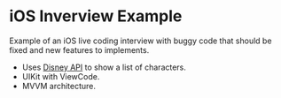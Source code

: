 # iOS Inverview Example

Example of an iOS live coding interview with buggy code that should be fixed and new features to implements.

- Uses [Disney API](https://disneyapi.dev/) to show a list of characters.
- UIKit with ViewCode.
- MVVM architecture.